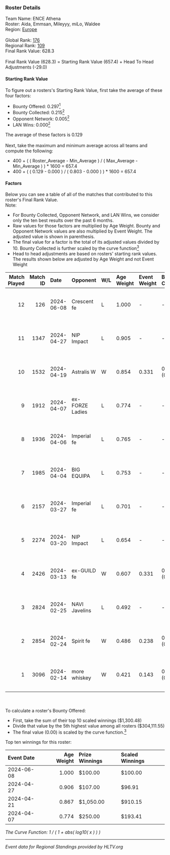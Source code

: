 ### Roster Details<br />
Team Name: ENCE Athena<br />
Roster: Aida, Emmsan, Mileyyy, miLo, Waldee<br />
Region: [Europe]( ../standings_europe.md)<br />
<br />
Global Rank: [176](../standings_global.md)<br />
Regional Rank: [109]( ../standings_europe.md)<br />
Final Rank Value:  628.3<br />
<br />
Final Rank Value (628.3) = Starting Rank Value (657.4) + Head To Head Adjustments (-29.0)<br />

#### Starting Rank Value<br />
To figure out a rosters's Starting Rank Value, first take the average of these four factors:<br />
- Bounty Offered: 0.297[<sup>1</sup>](#table2)
- Bounty Collected: 0.215[<sup>2</sup>](#table1)
- Opponent Network: 0.005[<sup>2</sup>](#table1)
- LAN Wins: 0.000[<sup>2</sup>](#table1)

The average of these factors is 0.129<br />
<br />
Next, take the maximum and minimum average across all teams and compute the following:<br />
- 400 + ( ( Roster_Average - Min_Average ) / ( Max_Average - Min_Average ) ) * 1600 = 657.4
- 400 + ( ( 0.129 - 0.000 ) / ( 0.803 - 0.000 ) ) * 1600 = 657.4


#### Factors<br />
Below you can see a table of all of the matches that contributed to this roster's Final Rank Value.<br />
Note:<br />

- For Bounty Collected, Opponent Network, and LAN Wins, we consider only the ten best results over the past 6 months.
- Raw values for those factors are multiplied by Age Weight. Bounty and Opponent Network values are also multiplied by Event Weight. The adjusted value is shown in parenthesis.
- The final value for a factor is the total of its adjusted values divided by 10. Bounty Collected is further scaled by the curve function[<sup>3</sup>](#curveFunction)
- Head to head adjustments are based on rosters' starting rank values. The results shown below are adjusted by Age Weight and not Event Weight
<span id="table1"></span><br />


| Match Played | Match ID | Date       | Opponent        | W/L | Age Weight | Event Weight | Bounty Collected | Opponent Network | LAN Wins  | H2H Adj. | Roster                              |
| -: | -: | :- | :- | :- | :- | :- | :- | :- | :- | -: | :- |
|           12 |      126 | 2024-06-08 | Crescent fe     | L   | 1.000      | -            | -                | -                | -         |   -14.49 | Aida, Emmsan, Mileyyy, miLo, Waldee |
|           11 |     1347 | 2024-04-27 | NIP Impact      | L   | 0.905      | -            | -                | -                | -         |   -10.05 | Aida, Emmsan, miLo, Waldee, xia     |
|           10 |     1532 | 2024-04-19 | Astralis W      | W   | 0.854      | 0.331        | 0.002 (0.001)    | 0.049 (0.014)    | 0 (0.000) |    11.90 | Aida, Emmsan, miLo, Waldee, xia     |
|            9 |     1912 | 2024-04-07 | ex-FORZE Ladies | L   | 0.774      | -            | -                | -                | -         |   -12.44 | Aida, Emmsan, miLo, Waldee, xia     |
|            8 |     1936 | 2024-04-06 | Imperial fe     | L   | 0.765      | -            | -                | -                | -         |    -1.96 | Aida, Emmsan, miLo, Waldee, xia     |
|            7 |     1985 | 2024-04-04 | BIG EQUIPA      | L   | 0.753      | -            | -                | -                | -         |    -7.23 | Aida, Emmsan, miLo, Waldee, xia     |
|            6 |     2157 | 2024-03-27 | Imperial fe     | L   | 0.701      | -            | -                | -                | -         |    -1.90 | Aida, Emmsan, miLo, Waldee, xia     |
|            5 |     2274 | 2024-03-20 | NIP Impact      | L   | 0.654      | -            | -                | -                | -         |    -9.03 | Aida, Emmsan, miLo, Waldee, xia     |
|            4 |     2426 | 2024-03-13 | ex-GUILD fe     | W   | 0.607      | 0.331        | 0.005 (0.001)    | 0.134 (0.027)    | 0 (0.000) |     9.81 | Aida, Emmsan, miLo, Waldee, xia     |
|            3 |     2824 | 2024-02-25 | NAVI Javelins   | L   | 0.492      | -            | -                | -                | -         |    -3.75 | Aida, Emmsan, miLo, Waldee, xia     |
|            2 |     2854 | 2024-02-24 | Spirit fe       | W   | 0.486      | 0.238        | 0.005 (0.001)    | 0.065 (0.007)    | 0 (0.000) |     7.57 | Aida, Emmsan, miLo, Waldee, xia     |
|            1 |     3096 | 2024-02-14 | more whiskey    | W   | 0.421      | 0.143        | 0.000 (0.000)    | 0.000 (0.000)    | 0 (0.000) |     2.52 | Aida, Emmsan, miLo, Waldee, xia     |

<br />
<span id="table2"></span><br />
To calculate a roster's Bounty Offered:<br />

- First, take the sum of their top 10 scaled winnings ($1,300.48)
- Divide that value by the 5th highest value among all rosters ($304,111.55)
- The final value (0.00) is scaled by the curve function.[<sup>3</sup>](#curveFunction)

Top ten winnings for this roster:<br />

| Event Date | Age Weight | Prize Winnings | Scaled Winnings |
| :- | -: | :- | :- |
| 2024-06-08 |      1.000 | $100.00        | $100.00         |
| 2024-04-27 |      0.906 | $107.00        | $96.91          |
| 2024-04-21 |      0.867 | $1,050.00      | $910.15         |
| 2024-04-07 |      0.774 | $250.00        | $193.41         |


<span id="curveFunction"></span>_The Curve Function: 1 / ( 1 + abs( log10( x ) ) )_<br />

---
_Event data for Regional Standings provided by HLTV.org_<br />
